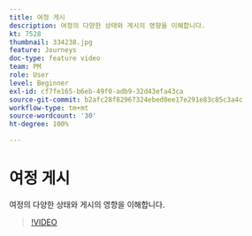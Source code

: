 ```yaml
---
title: 여정 게시
description: 여정의 다양한 상태와 게시의 영향을 이해합니다.
kt: 7528
thumbnail: 334238.jpg
feature: Journeys
doc-type: feature video
team: PM
role: User
level: Beginner
exl-id: cf7fe165-b6eb-49f0-adb9-32d43efa43ca
source-git-commit: b2afc28f82967324ebed0ee17e291e83c85c3a4c
workflow-type: tm+mt
source-wordcount: '30'
ht-degree: 100%

---
```


# 여정 게시

여정의 다양한 상태와 게시의 영향을 이해합니다.

>[!VIDEO](https://video.tv.adobe.com/v/334238?quality=12&learn=on)
